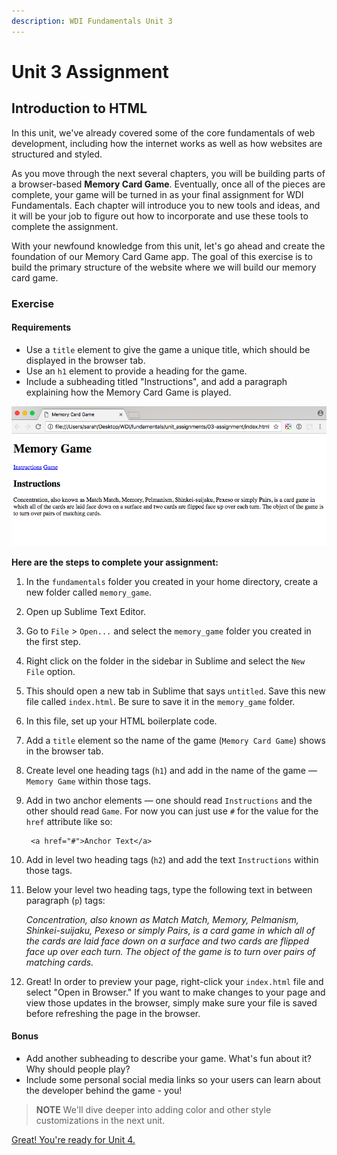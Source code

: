 ```yaml
---
description: WDI Fundamentals Unit 3
---
```


# Unit 3 Assignment

## Introduction to HTML

In this unit, we've already covered some of the core fundamentals of web development, including how the internet works as well as how websites are structured and styled.

As you move through the next several chapters, you will be building parts of a browser-based **Memory Card Game**. Eventually, once all of the pieces are complete, your game will be turned in as your final assignment for WDI Fundamentals. Each chapter will introduce you to new tools and ideas, and it will be your job to figure out how to incorporate and use these tools to complete the assignment.

With your newfound knowledge from this unit, let's go ahead and create the foundation of our Memory Card Game app. The goal of this exercise is to build the primary structure of the website where we will build our memory card game.

### Exercise

#### Requirements

* Use a `title` element to give the game a unique title, which should be displayed in the browser tab.
* Use an `h1` element to provide a heading for the game.
* Include a subheading titled "Instructions", and add a paragraph explaining how the Memory Card Game is played.

![](../.gitbook/assets/deliverable%20%282%29.png)

**Here are the steps to complete your assignment:**

1. In the `fundamentals` folder you created in your home directory, create a new folder called `memory_game`.
2. Open up Sublime Text Editor.
3. Go to `File` &gt; `Open...` and select the `memory_game` folder you created in the first step.
4. Right click on the folder in the sidebar in Sublime and select the `New File` option.
5. This should open a new tab in Sublime that says `untitled`. Save this new file called `index.html`. Be sure to save it in the `memory_game` folder.
6. In this file, set up your HTML boilerplate code.
7. Add a `title` element so the name of the game \(`Memory Card Game`\) shows in the browser tab.
8. Create level one heading tags \(`h1`\) and add in the name of the game — `Memory Game` within those tags.
9. Add in two anchor elements — one should read `Instructions` and the other should read `Game`. For now you can just use `#` for the value for the `href` attribute like so:

   ```markup
    <a href="#">Anchor Text</a>
   ```

10. Add in level two heading tags \(`h2`\) and add the text `Instructions` within those tags.
11. Below your level two heading tags, type the following text in between paragraph \(`p`\) tags:

    _Concentration, also known as Match Match, Memory, Pelmanism, Shinkei-suijaku, Pexeso or simply Pairs, is a card game in which all of the cards are laid face down on a surface and two cards are flipped face up over each turn. The object of the game is to turn over pairs of matching cards._

12. Great! In order to preview your page, right-click your `index.html` file and select "Open in Browser." If you want to make changes to your page and view those updates in the browser, simply make sure your file is saved before refreshing the page in the browser.

#### Bonus

* Add another subheading to describe your game. What's fun about it? Why should people play?
* Include some personal social media links so your users can learn about the developer behind the game - you!

> **NOTE** We'll dive deeper into adding color and other style customizations in the next unit.

[Great! You're ready for Unit 4.](../intro-to-css-intro/)

